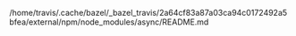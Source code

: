 /home/travis/.cache/bazel/_bazel_travis/2a64cf83a87a03ca94c0172492a5bfea/external/npm/node_modules/async/README.md